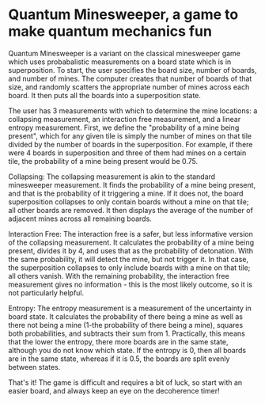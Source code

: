 # Quantum Minesweeper, a game to make quantum mechanics fun
Quantum Minesweeper is a variant on the classical minesweeper game which uses probabalistic measurements on a board state which is in superposition. To start, the user specifies the board size, number of boards, and number of mines. The computer creates that number of boards of that size, and randomly scatters the appropriate number of mines across each board. It then puts all the boards into a superposition state.

The user has 3 measurements with which to determine the mine locations: a collapsing measurement, an interaction free measurement, and a linear entropy measurement. First, we define the "probability of a mine being present", which for any given tile is simply the number of mines on that tile divided by the number of boards in the superposition. For example, if there were 4 boards in superposition and three of them had mines on a certain tile, the probability of a mine being present would be 0.75.

Collapsing: The collapsing measurement is akin to the standard minesweeper measurement. It finds the probability of a mine being present, and that is the probability of it triggering a mine. If it does not, the board superposition collapses to only contain boards without a mine on that tile; all other boards are removed. It then displays the average of the number of adjacent mines across all remaining boards.

Interaction Free: The interaction free is a safer, but less informative version of the collapsing measurement. It calculates the probability of a mine being present, divides it by 4, and uses that as the probability of detonation. With the same probability, it will detect the mine, but not trigger it. In that case, the superposition collapses to only include boards with a mine on that tile; all others vanish. With the remaining probability, the interaction free measurement gives no information - this is the most likely outcome, so it is not particularly helpful.

Entropy: The entropy measurement is a measurement of the uncertainty in board state. It calculates the probability of there being a mine as well as there not being a mine (1-the probability of there being a mine), squares both probabilities, and subtracts their sum from 1. Practically, this means that the lower the entropy, there more boards are in the same state, although you do not know which state. If the entropy is 0, then all boards are in the same state, whereas if it is 0.5, the boards are split evenly between states.

That's it! The game is difficult and requires a bit of luck, so start with an easier board, and always keep an eye on the decoherence timer!
